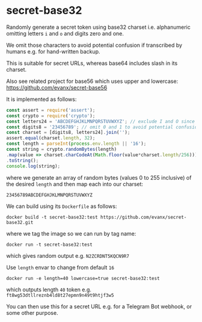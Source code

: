 # secret-base32

Randomly generate a secret token using base32 charset i.e. alphanumeric omitting letters `i` and `o` and digits zero and one.

We omit those characters to avoid potential confusion if transcribed by humans e.g. for hand-written backup.

This is suitable for secret URLs, whereas base64 includes slash in its charset.

Also see related project for base56 which uses upper and lowercase: https://github.com/evanx/secret-base56

It is implemented as follows:
```javascript
const assert = require('assert');
const crypto = require('crypto');
const letters24 = 'ABCDEFGHJKLMNPQRSTUVWXYZ'; // exclude I and O since too similar to 0 and 1
const digits8 = '23456789'; // omit 0 and 1 to avoid potential confusion with O and I (and perhaps 'l')
const charset = [digits8, letters24].join('');
assert.equal(charset.length, 32);
const length = parseInt(process.env.length || '16');
const string = crypto.randomBytes(length)
.map(value => charset.charCodeAt(Math.floor(value*charset.length/256)))
.toString();
console.log(string);
```
where we generate an array of random bytes (values 0 to 255 inclusive) of the desired `length` and then map each into our charset:
```
23456789ABCDEFGHJKLMNPQRSTUVWXYZ
```

We can build using its `Dockerfile` as follows:
```
docker build -t secret-base32:test https://github.com/evanx/secret-base32.git
```
where we tag the image so we can run by tag name:
```
docker run -t secret-base32:test 
```
which gives random output e.g. `N2ZCRDNT5KQCN9R7`

Use `length` envar to change from default `16`
```
docker run -e length=40 lowercase=true secret-base32:test
```
which outputs length `40` token e.g. `ft8wg53dtllreznb4ld8t27epmn9n49t9htjf3w5`

You can then use this for a secret URL e.g. for a Telegram Bot webhook, or some other purpose.

